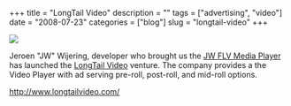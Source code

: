 +++
title = "LongTail Video"
description = ""
tags = ["advertising", "video"]
date = "2008-07-23"
categories = ["blog"]
slug = "longtail-video"
+++



  <div class="notebook-screenshot"><a href="http://www.longtailvideo.com/"><img src="//konigi.com/media/bluga/wt4887803547803.jpg"/></a></div><p>Jeroen "JW" Wijering, developer who brought us the <a href="http://www.jeroenwijering.com/?item=JW_FLV_Player">JW FLV Media Player</a> has launched the <a href="http://www.longtailvideo.com/">LongTail Video</a> venture. The company provides a the Video Player with ad serving pre-roll, post-roll, and mid-roll options.</p>
    
  <a href="http://www.longtailvideo.com/">http://www.longtailvideo.com/</a>
